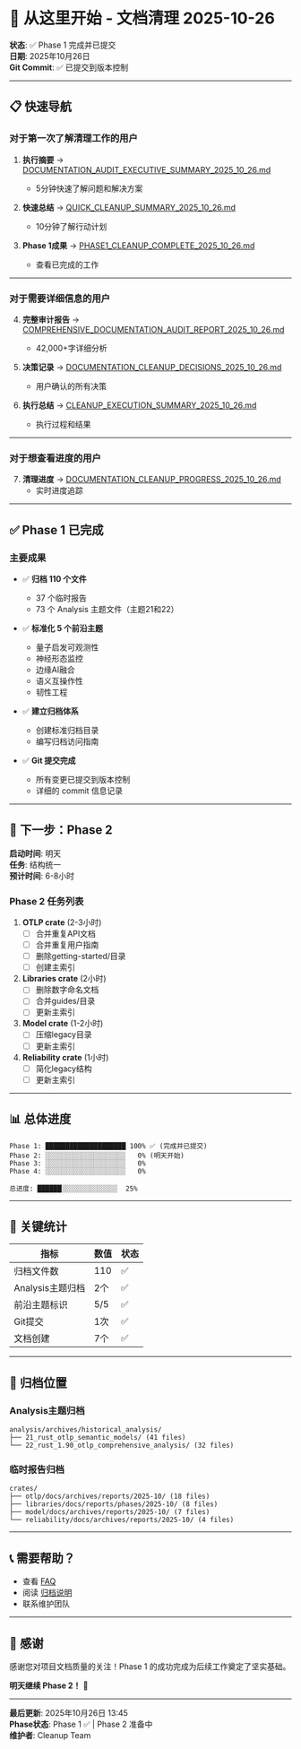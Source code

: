 # 🚀 从这里开始 - 文档清理 2025-10-26

**状态**: ✅ Phase 1 完成并已提交  
**日期**: 2025年10月26日  
**Git Commit**: ✅ 已提交到版本控制

---

## 📋 快速导航

### 对于第一次了解清理工作的用户

1. **执行摘要** → [DOCUMENTATION_AUDIT_EXECUTIVE_SUMMARY_2025_10_26.md](DOCUMENTATION_AUDIT_EXECUTIVE_SUMMARY_2025_10_26.md)
   - 5分钟快速了解问题和解决方案

2. **快速总结** → [QUICK_CLEANUP_SUMMARY_2025_10_26.md](QUICK_CLEANUP_SUMMARY_2025_10_26.md)
   - 10分钟了解行动计划

3. **Phase 1成果** → [PHASE1_CLEANUP_COMPLETE_2025_10_26.md](PHASE1_CLEANUP_COMPLETE_2025_10_26.md)
   - 查看已完成的工作

---

### 对于需要详细信息的用户

4. **完整审计报告** → [COMPREHENSIVE_DOCUMENTATION_AUDIT_REPORT_2025_10_26.md](COMPREHENSIVE_DOCUMENTATION_AUDIT_REPORT_2025_10_26.md)
   - 42,000+字详细分析

5. **决策记录** → [DOCUMENTATION_CLEANUP_DECISIONS_2025_10_26.md](DOCUMENTATION_CLEANUP_DECISIONS_2025_10_26.md)
   - 用户确认的所有决策

6. **执行总结** → [CLEANUP_EXECUTION_SUMMARY_2025_10_26.md](CLEANUP_EXECUTION_SUMMARY_2025_10_26.md)
   - 执行过程和结果

---

### 对于想查看进度的用户

7. **清理进度** → [DOCUMENTATION_CLEANUP_PROGRESS_2025_10_26.md](DOCUMENTATION_CLEANUP_PROGRESS_2025_10_26.md)
   - 实时进度追踪

---

## ✅ Phase 1 已完成

### 主要成果

- ✅ **归档 110 个文件**
  - 37 个临时报告
  - 73 个 Analysis 主题文件（主题21和22）
  
- ✅ **标准化 5 个前沿主题**
  - 量子启发可观测性
  - 神经形态监控
  - 边缘AI融合
  - 语义互操作性
  - 韧性工程

- ✅ **建立归档体系**
  - 创建标准归档目录
  - 编写归档访问指南

- ✅ **Git 提交完成**
  - 所有变更已提交到版本控制
  - 详细的 commit 信息记录

---

## 🔄 下一步：Phase 2

**启动时间**: 明天  
**任务**: 结构统一  
**预计时间**: 6-8小时

### Phase 2 任务列表

1. **OTLP crate** (2-3小时)
   - [ ] 合并重复API文档
   - [ ] 合并重复用户指南
   - [ ] 删除getting-started/目录
   - [ ] 创建主索引

2. **Libraries crate** (2小时)
   - [ ] 删除数字命名文档
   - [ ] 合并guides/目录
   - [ ] 更新主索引

3. **Model crate** (1-2小时)
   - [ ] 压缩legacy目录
   - [ ] 更新主索引

4. **Reliability crate** (1小时)
   - [ ] 简化legacy结构
   - [ ] 更新主索引

---

## 📊 总体进度

```
Phase 1: ████████████████████ 100% ✅ (完成并已提交)
Phase 2: ░░░░░░░░░░░░░░░░░░░░   0% (明天开始)
Phase 3: ░░░░░░░░░░░░░░░░░░░░   0%
Phase 4: ░░░░░░░░░░░░░░░░░░░░   0%

总进度: ██████░░░░░░░░░░░░░░  25%
```

---

## 🎯 关键统计

| 指标 | 数值 | 状态 |
|------|------|------|
| 归档文件数 | 110 | ✅ |
| Analysis主题归档 | 2个 | ✅ |
| 前沿主题标识 | 5/5 | ✅ |
| Git提交 | 1次 | ✅ |
| 文档创建 | 7个 | ✅ |

---

## 📂 归档位置

### Analysis主题归档

```
analysis/archives/historical_analysis/
├── 21_rust_otlp_semantic_models/ (41 files)
└── 22_rust_1.90_otlp_comprehensive_analysis/ (32 files)
```

### 临时报告归档

```
crates/
├── otlp/docs/archives/reports/2025-10/ (18 files)
├── libraries/docs/reports/phases/2025-10/ (8 files)
├── model/docs/archives/reports/2025-10/ (7 files)
└── reliability/docs/archives/reports/2025-10/ (4 files)
```

---

## 📞 需要帮助？

- 查看 [FAQ](DOCUMENTATION_CLEANUP_SUMMARY_2025_10_26.md#faq)
- 阅读 [归档说明](analysis/archives/README.md)
- 联系维护团队

---

## 🎉 感谢

感谢您对项目文档质量的关注！Phase 1 的成功完成为后续工作奠定了坚实基础。

**明天继续 Phase 2！** 💪

---

**最后更新**: 2025年10月26日 13:45  
**Phase状态**: Phase 1 ✅ | Phase 2 准备中  
**维护者**: Cleanup Team
